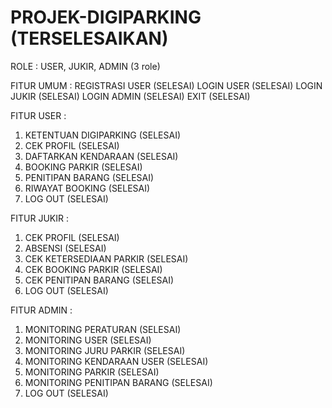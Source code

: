  # PROJEK-DIGIPARKING (TERSELESAIKAN)
ROLE : USER, JUKIR, ADMIN (3 role) 

FITUR UMUM :
REGISTRASI USER (SELESAI)
LOGIN USER (SELESAI)
LOGIN JUKIR (SELESAI)
LOGIN ADMIN (SELESAI)
EXIT (SELESAI)

FITUR USER :
1. KETENTUAN DIGIPARKING (SELESAI)
2. CEK PROFIL (SELESAI)
3. DAFTARKAN KENDARAAN (SELESAI)
4. BOOKING PARKIR (SELESAI)
5. PENITIPAN BARANG (SELESAI)
6. RIWAYAT BOOKING (SELESAI) 
7. LOG OUT (SELESAI)

FITUR JUKIR :  
1. CEK PROFIL (SELESAI)
2. ABSENSI (SELESAI)
3. CEK KETERSEDIAAN PARKIR (SELESAI)
4. CEK BOOKING PARKIR (SELESAI)
5. CEK PENITIPAN BARANG (SELESAI)
6. LOG OUT (SELESAI)

FITUR ADMIN :
1. MONITORING PERATURAN (SELESAI)
2. MONITORING USER (SELESAI)
3. MONITORING JURU PARKIR (SELESAI)
4. MONITORING KENDARAAN USER (SELESAI)
5. MONITORING PARKIR (SELESAI)
6. MONITORING PENITIPAN BARANG (SELESAI)
7. LOG OUT (SELESAI)
